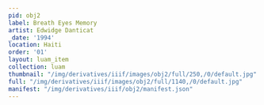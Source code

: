 ```yaml
---
pid: obj2
label: Breath Eyes Memory
artist: Edwidge Danticat
_date: '1994'
location: Haiti
order: '01'
layout: luam_item
collection: luam
thumbnail: "/img/derivatives/iiif/images/obj2/full/250,/0/default.jpg"
full: "/img/derivatives/iiif/images/obj2/full/1140,/0/default.jpg"
manifest: "/img/derivatives/iiif/obj2/manifest.json"
---
```

